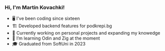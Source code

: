 ### Hi, I'm Martin Kovachki!

- 🖥️ I've been coding since sixteen
- 🏗️ Developed backend features for podkrepi.bg
- 🔧 Currently working on personal projects and expanding my knowedge  
- 📖 I’m learning Odin and Zig at the moment 
- 🎓 Graduated from SoftUni in 2023
<!--
## 🚀 Tech Stack  
![Python](https://img.shields.io/badge/Python-3776AB?style=for-the-badge&logo=python&logoColor=white)  
![JavaScript](https://img.shields.io/badge/JavaScript-F7DF1E?style=for-the-badge&logo=javascript&logoColor=black)  
![React](https://img.shields.io/badge/React-20232A?style=for-the-badge&logo=react&logoColor=61DAFB)  
![Node.js](https://img.shields.io/badge/Node.js-43853D?style=for-the-badge&logo=node.js&logoColor=white)  
-->
